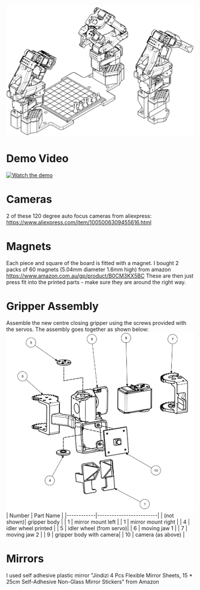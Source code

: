 ![Alt text](images/Layout.png)
# Demo Video
[![Watch the demo](https://img.youtube.com/vi/e1d7-FH_774/hqdefault.jpg)](https://youtu.be/e1d7-FH_774)
# Cameras
2 of these 120 degree auto focus cameras from aliexpress: https://www.aliexpress.com/item/1005006309455616.html 

# Magnets
Each piece and square of the board is fitted with a magnet. I bought 2 packs of 60 magnets (5.04mm diameter 1.6mm high) from amazon https://www.amazon.com.au/gp/product/B0CM3KX5BC
These are then just press fit into the printed parts - make sure they are around the right way.

# Gripper Assembly
Assemble the new centre closing gripper using the screws provided with the servos. The assembly goes together as shown below:
![Alt text](images/gripper_explosion.png)
| Number     | Part Name               |
|------------|-------------------------|
| (not shown)| gripper body            |
| 1          | mirror mount left       |
| 1          | mirror mount right      |
| 4          | idler wheel printed     |
| 5          | idler wheel (from servo)|
| 6          | moving jaw 1            |
| 7          | moving jaw 2            |
| 9          | gripper body with camera|
| 10         | camera (as above)       |

# Mirrors
I used self adhesive plastic mirror "Jindizi 4 Pcs Flexible Mirror Sheets, 15 * 25cm Self-Adhesive Non-Glass Mirror Stickers" from Amazon
